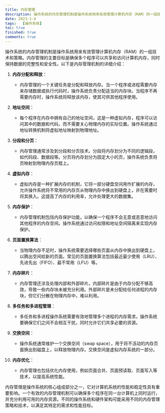 ```yaml
---
title: 内存管理
description: 操作系统的内存管理机制是操作系统用来有效管理计算机内存（RAM）的一组技术和策略。内存管理的主要目标是确保多个程序可以共享和访问计算机内存，同时保持数据的完整性和安全性。
date: 2023-1-4
tags:	[操作系统]
toc: true
finished: true
comments: true
---
```


操作系统的内存管理机制是操作系统用来有效管理计算机内存（RAM）的一组技术和策略。内存管理的主要目标是确保多个程序可以共享和访问计算机内存，同时保持数据的完整性和安全性。以下是内存管理机制的详细介绍：

1. **内存分配和释放**：
   - 内存管理的一个关键任务是分配和释放内存。当一个程序或进程需要内存来存储数据或执行代码时，操作系统负责分配适当的内存块。当程序不再需要内存时，操作系统将释放该内存，使其可供其他程序使用。

2. **地址空间**：
   - 每个程序在内存中拥有自己的地址空间，这是一种虚拟内存，程序可以访问其中的数据和代码，而不需要关心物理内存的实际位置。操作系统通过地址转换机制将虚拟地址映射到物理地址。

3. **分段和分页**：
   - 内存管理通常涉及到分段和分页技术。分段将内存划分为不同的逻辑段，如代码段、数据段等。分页将内存划分为固定大小的页，操作系统负责将页映射到物理内存页框上。

4. **虚拟内存**：
   - 虚拟内存是一种扩展内存的机制，它将一部分硬盘空间用作扩展的内存，允许操作系统将不常用的内存页从物理内存中换出到硬盘上，并在需要时将其换入。这提高了内存的利用率，允许处理更大的数据集。

5. **内存保护**：
   - 内存管理机制包括内存保护功能，以确保一个程序不会无意或恶意地访问其他程序的内存空间。操作系统通过访问权限和地址空间隔离来实现内存保护。

6. **页面置换算法**：
   - 当物理内存不足时，操作系统需要选择哪些页面从内存中换出到硬盘上，以腾出空间给新的页面。常见的页面置换算法包括最近最少使用（LRU）、先进先出（FIFO）、最不常用（LFU）等。

7. **内存碎片**：
   - 内存管理还涉及处理内部和外部碎片。内部碎片是由于内存分配不够高效，导致一些内存块未被充分利用。外部碎片是未分配给任何进程的内存块，但它们分散在物理内存中，难以利用。

8. **多任务和多进程管理**：
   - 多任务和多进程操作系统需要有效地管理多个进程的内存需求。操作系统要确保它们之间不会相互干扰，同时允许它们共享必要的资源。

9. **交换空间**：
   - 操作系统通常维护一个交换空间（swap space），用于将不活动的内存页面换出到磁盘上，以释放物理内存。交换空间是虚拟内存系统的一部分。

10. **内存优化**：
    - 内存管理也包括优化内存使用，例如页面合并、页面预读取、页面写入等技术，以提高系统性能。

内存管理是操作系统的核心组成部分之一，它对计算机系统的性能和稳定性具有重要影响。一个有效的内存管理机制可以确保多个程序在同一台计算机上同时运行，并充分利用可用的内存资源。不同的操作系统和硬件架构可能采用不同的内存管理策略和技术，以满足其特定的需求和性能目标。